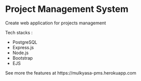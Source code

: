 <h1>Project Management System</h1>
<p>Create web application for projects management</p>
<p>Tech stacks :</p>
<ul>
  <li>PostgreSQL</li>
  <li>Express.js</li>
  <li>Node.js</li>
  <li>Bootstrap</li>
  <li>EJS</li>
</ul>
<p>See more the features at https://mulkyasa-pms.herokuapp.com</p>